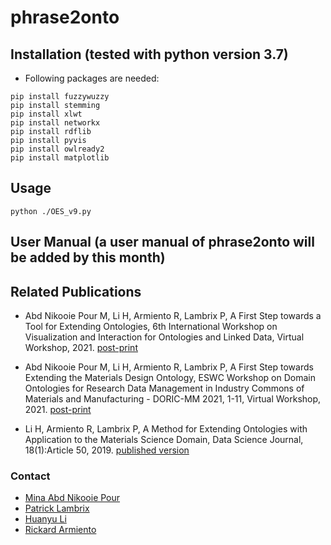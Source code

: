 # phrase2onto


## Installation (tested with python version 3.7)

* Following packages are needed:

[//]: # "python -m pip install \"graphql-core>=3\""
[//]: # "GraphQL-core 3 can be installed from PyPI using the built-in pip command:"
	
	
    pip install fuzzywuzzy
    pip install stemming
    pip install xlwt
    pip install networkx
    pip install rdflib
    pip install pyvis
    pip install owlready2
    pip install matplotlib

## Usage


	python ./OES_v9.py 

## User Manual (a user manual of phrase2onto will be added by this month)

## Related Publications

* Abd Nikooie Pour M, Li H, Armiento R, Lambrix P, A First Step towards a Tool for Extending Ontologies, 6th International Workshop on Visualization and Interaction for Ontologies and Linked Data, Virtual Workshop, 2021. [post-print](https://www.ida.liu.se/~patla00/publications/VOILA2021-extending-ontologies.pdf)

* Abd Nikooie Pour M, Li H, Armiento R, Lambrix P, A First Step towards Extending the Materials Design Ontology, ESWC Workshop on Domain Ontologies for Research Data Management in Industry Commons of Materials and Manufacturing - DORIC-MM 2021, 1-11, Virtual Workshop, 2021. [post-print](https://www.ida.liu.se/~patla00/publications/DORIC-MM21.pdf)

* Li H, Armiento R, Lambrix P, A Method for Extending Ontologies with Application to the Materials Science Domain, Data Science Journal, 18(1):Article 50, 2019. [published version](https://datascience.codata.org/articles/10.5334/dsj-2019-050/)



### Contact

* [Mina Abd Nikooie Pour](https://liu.se/medarbetare/minab62)
* [Patrick Lambrix](https://www.ida.liu.se/~patla00/)
* [Huanyu Li](https://www.ida.liu.se/~huali50/)
* [Rickard Armiento](https://rickard.armiento.se)
